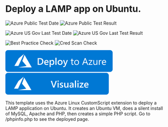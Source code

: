 # Deploy a LAMP app on Ubuntu.

![Azure Public Test Date](https://azurequickstartsservice.blob.core.windows.net/badges/lamp-app/PublicLastTestDate.svg)
![Azure Public Test Result](https://azurequickstartsservice.blob.core.windows.net/badges/lamp-app/PublicDeployment.svg)

![Azure US Gov Last Test Date](https://azurequickstartsservice.blob.core.windows.net/badges/lamp-app/FairfaxLastTestDate.svg)
![Azure US Gov Last Test Result](https://azurequickstartsservice.blob.core.windows.net/badges/lamp-app/FairfaxDeployment.svg)

![Best Practice Check](https://azurequickstartsservice.blob.core.windows.net/badges/lamp-app/BestPracticeResult.svg)
![Cred Scan Check](https://azurequickstartsservice.blob.core.windows.net/badges/lamp-app/CredScanResult.svg)

[![Deploy To Azure](https://raw.githubusercontent.com/Azure/azure-quickstart-templates/master/1-CONTRIBUTION-GUIDE/images/deploytoazure.svg?sanitize=true)](https://portal.azure.com/#create/Microsoft.Template/uri/https%3A%2F%2Fraw.githubusercontent.com%2FAzure%2Fazure-quickstart-templates%2Fmaster%2Flamp-app%2Fazuredeploy.json)
[![Visualize](https://raw.githubusercontent.com/Azure/azure-quickstart-templates/master/1-CONTRIBUTION-GUIDE/images/visualizebutton.svg?sanitize=true)](http://armviz.io/#/?load=https%3A%2F%2Fraw.githubusercontent.com%2FAzure%2Fazure-quickstart-templates%2Fmaster%2Flamp-app%2Fazuredeploy.json)

This template uses the Azure Linux CustomScript extension to deploy a LAMP
application on Ubuntu. It creates an Ubuntu VM, does a silent install of MySQL,
Apache and PHP, then creates a simple PHP script. Go to /phpinfo.php to see the
deployed page.
